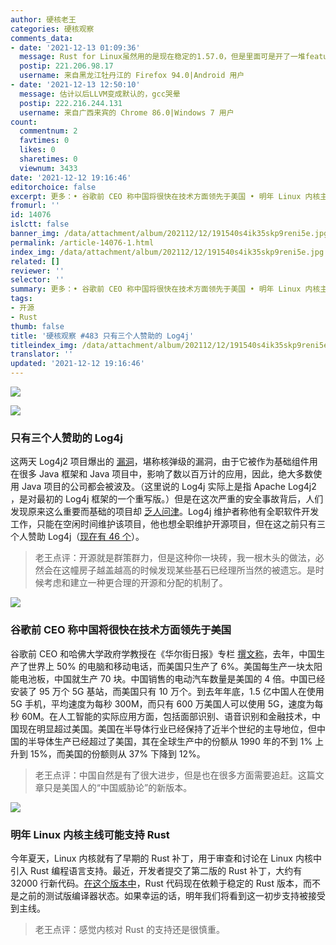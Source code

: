 ```yaml
---
author: 硬核老王
categories: 硬核观察
comments_data:
- date: '2021-12-13 01:09:36'
  message: Rust for Linux虽然用的是现在稳定的1.57.0，但是里面可是开了一堆features，其中一个核心的trait都是用的GAT。而且老生常谈的是现在想开启Rust支持只能用LLVM编译，gcc的后端依然不行。而且这个确实是在开发中，很多接口都没封装好，明年进主线我感觉有点悬。
  postip: 221.206.98.17
  username: 来自黑龙江牡丹江的 Firefox 94.0|Android 用户
- date: '2021-12-13 12:50:10'
  message: 估计以后LLVM变成默认的，gcc哭晕
  postip: 222.216.244.131
  username: 来自广西来宾的 Chrome 86.0|Windows 7 用户
count:
  commentnum: 2
  favtimes: 0
  likes: 0
  sharetimes: 0
  viewnum: 3433
date: '2021-12-12 19:16:46'
editorchoice: false
excerpt: 更多：• 谷歌前 CEO 称中国将很快在技术方面领先于美国 • 明年 Linux 内核主线可能支持 Rust
fromurl: ''
id: 14076
islctt: false
banner_img: /data/attachment/album/202112/12/191540s4ik35skp9reni5e.jpg
permalink: /article-14076-1.html
index_img: /data/attachment/album/202112/12/191540s4ik35skp9reni5e.jpg
related: []
reviewer: ''
selector: ''
summary: 更多：• 谷歌前 CEO 称中国将很快在技术方面领先于美国 • 明年 Linux 内核主线可能支持 Rust
tags:
- 开源
- Rust
thumb: false
title: '硬核观察 #483 只有三个人赞助的 Log4j'
titleindex_img: /data/attachment/album/202112/12/191540s4ik35skp9reni5e.jpg
translator: ''
updated: '2021-12-12 19:16:46'
---
```


![](/data/attachment/album/202112/12/191540s4ik35skp9reni5e.jpg)


![](/data/attachment/album/202112/12/191555cq3iodko3ugfk5pk.jpg)


### 只有三个人赞助的 Log4j


这两天 Log4j2 项目爆出的 [漏洞](https://www.wired.com/story/log4j-flaw-hacking-internet/)，堪称核弹级的漏洞，由于它被作为基础组件用在很多 Java 框架和 Java 项目中，影响了数以百万计的应用，因此，绝大多数使用 Java 项目的公司都会被波及。（这里说的 Log4j 实际上是指 Apache Log4j2 ，是对最初的 Log4j 框架的一个重写版。）但是在这次严重的安全事故背后，人们发现原来这么重要而基础的项目却 [乏人问津](https://christine.website/blog/open-source-broken-2021-12-11)。Log4j 维护者称他有全职软件开发工作，只能在空闲时间维护该项目，他也想全职维护开源项目，但在这之前只有三个人赞助 Log4j（[现在有 46 个](https://github.com/sponsors/rgoers)）。



> 
> 老王点评：开源就是群策群力，但是这种你一块砖，我一根木头的做法，必然会在这幢房子越盖越高的时候发现某些基石已经理所当然的被遗忘。是时候考虑和建立一种更合理的开源和分配的机制了。
> 
> 
> 


![](/data/attachment/album/202112/12/191607sp20eee2efeqtecj.jpg)


### 谷歌前 CEO 称中国将很快在技术方面领先于美国


谷歌前 CEO 和哈佛大学政府学教授在《华尔街日报》专栏 [撰文称](https://www.wsj.com/articles/china-will-soon-lead-the-us-in-tech-global-leader-semiconductors-5g-wireless-green-energy-11638915759)，去年，中国生产了世界上 50% 的电脑和移动电话，而美国只生产了 6%。美国每生产一块太阳能电池板，中国就生产 70 块。中国销售的电动汽车数量是美国的 4 倍。中国已经安装了 95 万个 5G 基站，而美国只有 10 万个。到去年年底，1.5 亿中国人在使用 5G 手机，平均速度为每秒 300M，而只有 600 万美国人可以使用 5G，速度为每秒 60M。在人工智能的实际应用方面，包括面部识别、语音识别和金融技术，中国现在明显超过美国。美国在半导体行业已经保持了近半个世纪的主导地位，但中国的半导体生产已经超过了美国，其在全球生产中的份额从 1990 年的不到 1% 上升到 15%，而美国的份额则从 37% 下降到 12%。



> 
> 老王点评：中国自然是有了很大进步，但是也在很多方面需要追赶。这篇文章只是美国人的“中国威胁论”的新版本。
> 
> 
> 


![](/data/attachment/album/202112/12/191617j3f6hyrjeegfsxwr.jpg)


### 明年 Linux 内核主线可能支持 Rust


今年夏天，Linux 内核就有了早期的 Rust 补丁，用于审查和讨论在 Linux 内核中引入 Rust 编程语言支持。最近，开发者提交了第二版的 Rust 补丁，大约有 32000 行新代码。[在这个版本中](https://www.phoronix.com/scan.php?page=news_item&px=Rust-For-Linux-v2)，Rust 代码现在依赖于稳定的 Rust 版本，而不是之前的测试版编译器状态。如果幸运的话，明年我们将看到这一初步支持被接受到主线。



> 
> 老王点评：感觉内核对 Rust 的支持还是很慎重。
> 
> 
>